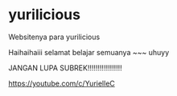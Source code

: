 # yurilicious
Websitenya para yurilicious

Haihaihaiii selamat belajar semuanya ~~~ uhuyy

JANGAN LUPA SUBREK!!!!!!!!!!!!!!!!!

https://youtube.com/c/YurielleC

